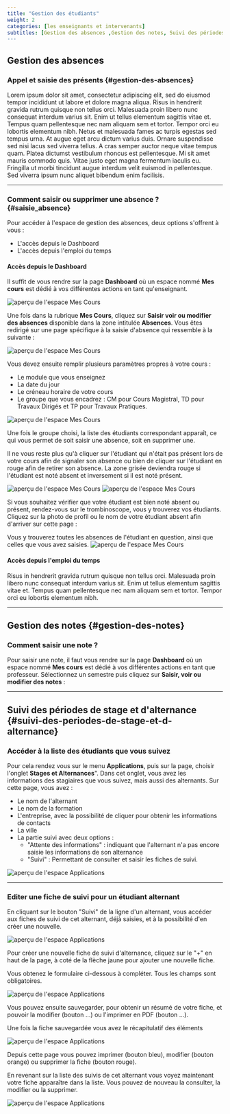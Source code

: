 ```yaml
---
title: "Gestion des étudiants"
weight: 2
categories: [les enseignants et intervenants]
subtitles: [Gestion des absences ,Gestion des notes, Suivi des périodes de stage et d'alternance]
---
```


## Gestion des absences

### Appel et saisie des présents {#gestion-des-absences} 

Lorem ipsum dolor sit amet, consectetur adipiscing elit, sed do eiusmod tempor incididunt ut labore et dolore magna aliqua. Risus in hendrerit gravida rutrum quisque non tellus orci. Malesuada proin libero nunc consequat interdum varius sit. Enim ut tellus elementum sagittis vitae et. Tempus quam pellentesque nec nam aliquam sem et tortor. Tempor orci eu lobortis elementum nibh. Netus et malesuada fames ac turpis egestas sed tempus urna. At augue eget arcu dictum varius duis. Ornare suspendisse sed nisi lacus sed viverra tellus. A cras semper auctor neque vitae tempus quam. Platea dictumst vestibulum rhoncus est pellentesque. Mi sit amet mauris commodo quis. Vitae justo eget magna fermentum iaculis eu. Fringilla ut morbi tincidunt augue interdum velit euismod in pellentesque. Sed viverra ipsum nunc aliquet bibendum enim facilisis.

<hr>

### Comment saisir ou supprimer une absence ? {#saisie_absence}

Pour accéder à l'espace de gestion des absences, deux options s'offrent à vous :
- L'accès depuis le Dashboard
- L'accès depuis l'emploi du temps

#### Accès depuis le Dashboard

Il suffit de vous rendre sur la page **Dashboard** où un espace nommé **Mes cours** est dédié à vos différentes actions en tant qu'enseignant.

![aperçu de l'espace Mes Cours](/images/absence1.png)

Une fois dans la rubrique **Mes Cours**, cliquez sur **Saisir voir ou modifier des absences** disponible dans la zone intitulée **Absences**. Vous êtes redirigé sur une page spécifique à la saisie d'absence qui ressemble à la suivante :

![aperçu de l'espace Mes Cours](/images/absence2.png)

Vous devez ensuite remplir plusieurs paramètres propres à votre cours :
- Le module que vous enseignez
- La date du jour
- Le créneau horaire de votre cours
- Le groupe que vous encadrez : CM pour Cours Magistral, TD pour Travaux Dirigés et TP pour Travaux Pratiques.

![aperçu de l'espace Mes Cours](/images/absence3.png)

Une fois le groupe choisi, la liste des étudiants correspondant apparaît, ce qui vous permet de soit saisir une absence, soit en supprimer une. 

Il ne vous reste plus qu'à cliquer sur l'étudiant qui n'était pas présent lors de votre cours afin de signaler son absence ou bien de cliquer sur l'étudiant en rouge afin de retirer son absence. La zone grisée deviendra rouge si l'étudiant est noté absent et inversement si il est noté présent.

![aperçu de l'espace Mes Cours](/images/absence4.png) 
![aperçu de l'espace Mes Cours](/images/absence5.png)

Si vous souhaitez vérifier que votre étudiant est bien noté absent ou présent, rendez-vous sur le trombinoscope, vous y trouverez vos étudiants. Cliquez sur la photo de profil ou le nom de votre étudiant absent afin d'arriver sur cette page :

Vous y trouverez toutes les absences de l'étudiant en question, ainsi que celles que vous avez saisies.
![aperçu de l'espace Mes Cours](/images/absence8.png)

#### Accès depuis l'emploi du temps

Risus in hendrerit gravida rutrum quisque non tellus orci. Malesuada proin libero nunc consequat interdum varius sit. Enim ut tellus elementum sagittis vitae et. Tempus quam pellentesque nec nam aliquam sem et tortor. Tempor orci eu lobortis elementum nibh. 

<hr>

## Gestion des notes {#gestion-des-notes}

### Comment saisir une note ?

Pour saisir une note, il faut vous rendre sur la page **Dashboard** où un espace nommé **Mes cours** est dédié à vos différentes actions en tant que professeur. Sélectionnez un semestre puis cliquez sur **Saisir, voir ou modifier des notes** :

<hr>

## Suivi des périodes de stage et d'alternance {#suivi-des-periodes-de-stage-et-d-alternance}

### Accéder à la liste des étudiants que vous suivez

Pour cela rendez vous sur le menu **Applications**, puis sur la page, choisir l'onglet **Stages et Alternances**".
Dans cet onglet, vous avez les informations des stagiaires que vous suivez, mais aussi des alternants.
Sur cette page, vous avez :

- Le nom de l'alternant
- Le nom de la formation
- L'entreprise, avec la possibilité de cliquer pour obtenir les informations de contacts
- La ville
- La partie suivi avec deux options :
    - "Attente des informations" : indiquant que l'alternant n'a pas encore saisie les informations de son alternance
    - "Suivi" : Permettant de consulter et saisir les fiches de suivi.

![aperçu de l'espace Applications](/images/suivi01.png)

<hr>

### Editer une fiche de suivi pour un étudiant alternant

En cliquant sur le bouton "Suivi" de la ligne d'un alternant, vous accéder aux fiches de suivi de cet alternant, déjà saisies, et à la possibilité d'en créer une nouvelle.

![aperçu de l'espace Applications](/images/suivi02.png)

Pour créer une nouvelle fiche de suivi d'alternance, cliquez sur le "+" en haut de la page, à coté de la flèche jaune pour ajouter une nouvelle fiche.

Vous obtenez le formulaire ci-dessous à compléter. Tous les champs sont obligatoires.

![aperçu de l'espace Applications](/images/suivi03.png)

Vous pouvez ensuite sauvegarder, pour obtenir un résumé de votre fiche, et pouvoir la modifier (bouton ...) ou l'imprimer en PDF (bouton ...).

Une fois la fiche sauvegardée vous avez le récapitulatif des éléments

![aperçu de l'espace Applications](/images/suivi04.png)

Depuis cette page vous pouvez imprimer (bouton bleu), modifier (bouton orange) ou supprimer la fiche (bouton rouge).

En revenant sur la liste des suivis de cet alternant vous voyez maintenant votre fiche apparaître dans la liste. Vous pouvez de nouveau la consulter, la modifier ou la supprimer.

![aperçu de l'espace Applications](/images/suivi05.png)